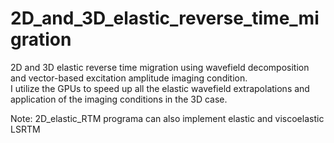 # 2D_and_3D_elastic_reverse_time_migration
2D and 3D elastic reverse time migration using wavefield decomposition and vector-based excitation amplitude imaging condition.  
I utilize the GPUs to speed up all the elastic wavefield extrapolations and application of the imaging conditions in the 3D case.

Note:
     2D_elastic_RTM programa can also implement elastic and viscoelastic LSRTM
